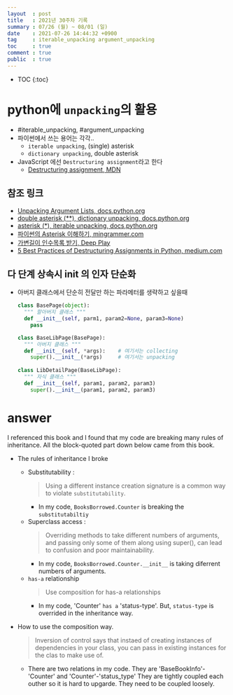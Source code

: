 ```yaml
---
layout  : post
title   : 2021년 30주차 기록
summary : 07/26 (월) ~ 08/01 (일)
date    : 2021-07-26 14:44:32 +0900
tag     : iterable_unpacking argument_unpacking 
toc     : true
comment : true
public  : true
---
```

* TOC
{:toc}

# python에 `unpacking`의 활용

* #iterable_unpacking, #argument_unpacking
* 파이썬에서 쓰는 용어는 각각..
  * `iterable unpacking`, (single) asterisk
  * `dictionary unpacking`, double asterisk
* JavaScript 에선 `Destructuring assignment`라고 한다
  * [Destructuring assignment, MDN](https://developer.mozilla.org/en-US/docs/Web/JavaScript/Reference/Operators/Destructuring_assignment) 
  
 
## 참조 링크

* [Unpacking Argument Lists, docs.python.org](https://docs.python.org/3/tutorial/controlflow.html?highlight=iterable%20unpacking#unpacking-argument-lists)
* [double asterisk (**), dictionary unpacking, docs.python.org](https://docs.python.org/3/reference/expressions.html?highlight=asterisk#dictionary-displays)
* [asterisk (*), iterable unpacking, docs,python.org](https://docs.python.org/3/reference/expressions.html?highlight=asterisk#expression-lists)
* [파이썬의 Asterisk 이해하기, mingrammer.com](https://mingrammer.com/understanding-the-asterisk-of-python/)
* [가변길이 인수목록 받기, Deep Play](https://3months.tistory.com/347)
* [5 Best Practices of Destructuring Assignments in Python, medium.com](https://medium.com/techtofreedom/5-best-practices-of-destructuring-assignments-in-python-81bce95c5fda)

## 다 단계 상속시 __init__ 의 인자 단순화

* 아버지 클래스에서 단순히 전달만 하는 파라메터를 생략하고 싶을때 
  ```python
  class BasePage(object):
    """ 할아버지 클래스 """ 
    def __init__(self, parm1, param2=None, param3=None)
      pass
  
  class BaseLibPage(BasePage):
    """ 아버지 클래스 """ 
    def __init__(self, *args):    # 여기서는 collecting
      super().__init__(*args)     # 여기서는 unpacking
     
  class LibDetailPage(BaseLibPage):
    """ 자식 클래스 """
    def __init__(self, param1, param2, param3)
      super().__init__(param1, param2, param3)
  
  ```
  
# answer

I referenced this book and I found that my code are breaking many rules of inheritance.
All the block-quoted part down below came from this book.

* The rules of inheritance I broke
  * Substitutability : 
    > Using a different instance creation signature is a common way to violate `substitutability`.
    * In my code, `BooksBorrowed.Counter` is breaking the `substitutabiltiy`  
  * Superclass access :
    > Overriding methods to take different numbers of arguments, and passing only some of them along using super(), can lead to confusion and poor maintainability.
    * In my code, `BooksBorrowed.Counter.__init__` is taking diferrent numbers of arguments.
  * `has-a` relationship
    > Use composition for has-a relationships
    * In my code, 'Counter' `has a` 'status-type'. But, `status-type` is overrided in the inheritance way.
      
* How to use the composition way.
  > Inversion of control says that instaed of creating instances of dependencies in your class, you can pass in existing instances for the clas to make use of. 
  * There are two relations in my code. They are 'BaseBookInfo'- 'Counter' and 'Counter'-'status_type'
    They are tightly coupled each outher so it is hard to upgarde. They need to be coupled loosely. 
